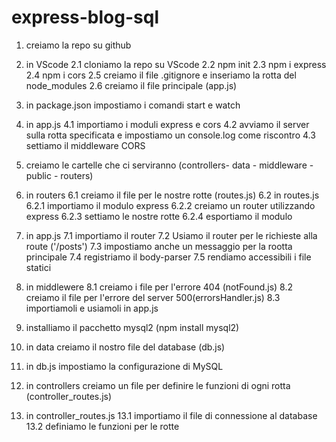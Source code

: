 # express-blog-sql

1. creiamo la repo su github

2. in VScode
    2.1 cloniamo la repo su VScode
    2.2 npm init
    2.3 npm i express
    2.4 npm i cors 
    2.5 creiamo il file .gitignore e inseriamo la rotta del node_modules
    2.6 creiamo il file principale (app.js)

3. in package.json impostiamo i comandi start e watch

4. in app.js
    4.1 importiamo i moduli express e cors
    4.2 avviamo il server sulla rotta specificata e impostiamo un console.log come riscontro
    4.3 settiamo il middleware CORS     

5. creiamo le cartelle che ci serviranno (controllers- data - middleware - public - routers)

6. in routers
    6.1 creiamo il file per le nostre rotte (routes.js)
    6.2 in routes.js
        6.2.1 importiamo il modulo express
        6.2.2 creiamo un router utilizzando express 
        6.2.3 settiamo le nostre rotte 
        6.2.4 esportiamo il modulo

7. in app.js
    7.1 importiamo il router
    7.2 Usiamo il router per le richieste alla route ('/posts')
    7.3 impostiamo anche un messaggio per la rootta principale
    7.4 registriamo il body-parser
    7.5 rendiamo accessibili i file statici

8. in middlewere 
    8.1 creiamo i file per l'errore 404 (notFound.js) 
    8.2 creiamo il file per l'errore del server 500(errorsHandler.js)
    8.3 importiamoli e usiamoli in app.js


9. installiamo il pacchetto mysql2  (npm install mysql2)

10. in data creiamo il nostro file del database (db.js)

11. in db.js impostiamo la configurazione di MySQL

12. in controllers creiamo un file per definire le funzioni di ogni rotta (controller_routes.js)

13. in controller_routes.js
    13.1 importiamo il file di connessione al database
    13.2 definiamo le funzioni per le rotte 
    

 
